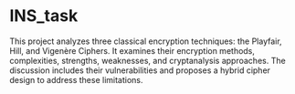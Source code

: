 # INS_task
This project analyzes three classical encryption techniques: the Playfair, Hill, and Vigenère Ciphers. It examines their encryption methods, complexities, strengths, weaknesses, and cryptanalysis approaches. The discussion includes their vulnerabilities and proposes a hybrid cipher design to address these limitations.
